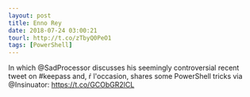 ```yaml
---
layout: post
title: Enno Rey
date: 2018-07-24 03:00:21
tourl: http://t.co/zTbyQ0PeO1
tags: [PowerShell]
---
```

In which @SadProcessor discusses his seemingly controversial recent tweet on #keepass and, ŕ l'occasion, shares some PowerShell tricks via @Insinuator:
https://t.co/GCObGR2lCL
